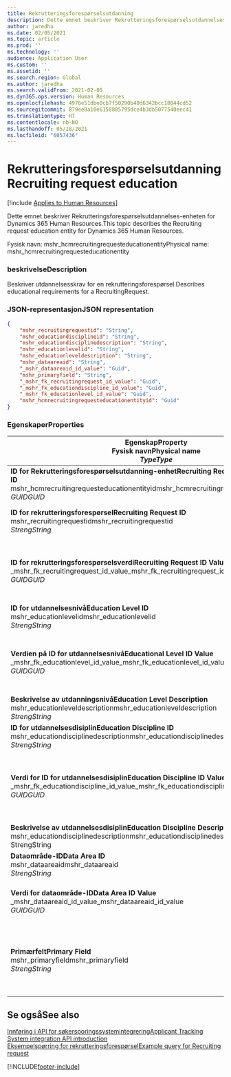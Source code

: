 ```yaml
---
title: Rekrutteringsforespørselsutdanning
description: Dette emnet beskriver Rekrutteringsforespørselsutdannelses-enheten for Dynamics 365 Human Resources.
author: jaredha
ms.date: 02/05/2021
ms.topic: article
ms.prod: ''
ms.technology: ''
audience: Application User
ms.custom: ''
ms.assetid: ''
ms.search.region: Global
ms.author: jaredha
ms.search.validFrom: 2021-02-05
ms.dyn365.ops.version: Human Resources
ms.openlocfilehash: 4976e51dbe0cb7f50290b40d6342bcc18044cd52
ms.sourcegitcommit: 879ee8a10e6158885795dce4b3db5077540eec41
ms.translationtype: HT
ms.contentlocale: nb-NO
ms.lasthandoff: 05/18/2021
ms.locfileid: "6057436"
---
```

# <a name="recruiting-request-education"></a><span data-ttu-id="29a47-103">Rekrutteringsforespørselsutdanning</span><span class="sxs-lookup"><span data-stu-id="29a47-103">Recruiting request education</span></span>

[!include [Applies to Human Resources](../includes/applies-to-hr.md)]

<span data-ttu-id="29a47-104">Dette emnet beskriver Rekrutteringsforespørselsutdannelses-enheten for Dynamics 365 Human Resources.</span><span class="sxs-lookup"><span data-stu-id="29a47-104">This topic describes the Recruiting request education entity for Dynamics 365 Human Resources.</span></span>

<span data-ttu-id="29a47-105">Fysisk navn: mshr_hcmrecruitingrequesteducationentity</span><span class="sxs-lookup"><span data-stu-id="29a47-105">Physical name: mshr_hcmrecruitingrequesteducationentity</span></span>

### <a name="description"></a><span data-ttu-id="29a47-106">beskrivelse</span><span class="sxs-lookup"><span data-stu-id="29a47-106">Description</span></span>

<span data-ttu-id="29a47-107">Beskriver utdannelsesskrav for en rekrutteringsforespørsel.</span><span class="sxs-lookup"><span data-stu-id="29a47-107">Describes educational requirements for a RecruitingRequest.</span></span>

### <a name="json-representation"></a><span data-ttu-id="29a47-108">JSON-representasjon</span><span class="sxs-lookup"><span data-stu-id="29a47-108">JSON representation</span></span>

```json
{
    "mshr_recruitingrequestid": "String",
    "mshr_educationdisciplineid": "String",
    "mshr_educationdisciplinedescription": "String",
    "mshr_educationlevelid": "String",
    "mshr_educationleveldescription": "String",
    "mshr_dataareaid": "String",
    "_mshr_dataareaid_id_value": "Guid",
    "mshr_primaryfield": "String",
    "_mshr_fk_recruitingrequest_id_value": "Guid",
    "_mshr_fk_educationdiscipline_id_value": "Guid",
    "_mshr_fk_educationlevel_id_value": "Guid",
    "mshr_hcmrecruitingrequesteducationentityid": "Guid"
}
```

### <a name="properties"></a><span data-ttu-id="29a47-109">Egenskaper</span><span class="sxs-lookup"><span data-stu-id="29a47-109">Properties</span></span>

| <span data-ttu-id="29a47-110">Egenskap</span><span class="sxs-lookup"><span data-stu-id="29a47-110">Property</span></span><br><span data-ttu-id="29a47-111">**Fysisk navn**</span><span class="sxs-lookup"><span data-stu-id="29a47-111">**Physical name**</span></span><br><span data-ttu-id="29a47-112">**_Type_**</span><span class="sxs-lookup"><span data-stu-id="29a47-112">**_Type_**</span></span> | <span data-ttu-id="29a47-113">Bruk</span><span class="sxs-lookup"><span data-stu-id="29a47-113">Use</span></span> | <span data-ttu-id="29a47-114">beskrivelse</span><span class="sxs-lookup"><span data-stu-id="29a47-114">Description</span></span> |
| --- | --- | --- |
| <span data-ttu-id="29a47-115">**ID for Rekrutteringsforespørselsutdanning-enhet**</span><span class="sxs-lookup"><span data-stu-id="29a47-115">**Recruiting Request Education Entity ID**</span></span><br><span data-ttu-id="29a47-116">mshr_hcmrecruitingrequesteducationentityid</span><span class="sxs-lookup"><span data-stu-id="29a47-116">mshr_hcmrecruitingrequesteducationentityid</span></span><br><span data-ttu-id="29a47-117">*GUID*</span><span class="sxs-lookup"><span data-stu-id="29a47-117">*GUID*</span></span> | <span data-ttu-id="29a47-118">Skrivebeskyttet</span><span class="sxs-lookup"><span data-stu-id="29a47-118">Read-only</span></span><br><span data-ttu-id="29a47-119">Obligatorisk</span><span class="sxs-lookup"><span data-stu-id="29a47-119">Required</span></span> | <span data-ttu-id="29a47-120">Systemgenerert unik ID for posten rekrutteringsforespørselsutdannelse.</span><span class="sxs-lookup"><span data-stu-id="29a47-120">System-generated unique identifier for the Recruiting Request Education record.</span></span> |
| <span data-ttu-id="29a47-121">**ID for rekrutteringsforespørsel**</span><span class="sxs-lookup"><span data-stu-id="29a47-121">**Recruiting Request ID**</span></span><br><span data-ttu-id="29a47-122">mshr_recruitingrequestid</span><span class="sxs-lookup"><span data-stu-id="29a47-122">mshr_recruitingrequestid</span></span><br><span data-ttu-id="29a47-123">*Streng*</span><span class="sxs-lookup"><span data-stu-id="29a47-123">*String*</span></span> | <span data-ttu-id="29a47-124">Skriv én gang</span><span class="sxs-lookup"><span data-stu-id="29a47-124">Write-once</span></span><br><span data-ttu-id="29a47-125">Obligatorisk</span><span class="sxs-lookup"><span data-stu-id="29a47-125">Required</span></span> | <span data-ttu-id="29a47-126">Den brukerlesbare unike identifikatoren for den relaterte rekrutteringsforespørselen.</span><span class="sxs-lookup"><span data-stu-id="29a47-126">The user-readable unique identifier of the related recruiting request.</span></span> |
| <span data-ttu-id="29a47-127">**ID for rekrutteringsforespørselsverdi**</span><span class="sxs-lookup"><span data-stu-id="29a47-127">**Recruiting Request ID Value**</span></span><br><span data-ttu-id="29a47-128">_mshr_fk_recruitingrequest_id_value</span><span class="sxs-lookup"><span data-stu-id="29a47-128">_mshr_fk_recruitingrequest_id_value</span></span><br><span data-ttu-id="29a47-129">*GUID*</span><span class="sxs-lookup"><span data-stu-id="29a47-129">*GUID*</span></span> | <span data-ttu-id="29a47-130">Skrivebeskyttet</span><span class="sxs-lookup"><span data-stu-id="29a47-130">Read-only</span></span><br><span data-ttu-id="29a47-131">Obligatorisk</span><span class="sxs-lookup"><span data-stu-id="29a47-131">Required</span></span><br><span data-ttu-id="29a47-132">Sekundærnøkkel: mshr_hcmrecruitingrequestentityid i mshr_hcmrecruitingrequestentity</span><span class="sxs-lookup"><span data-stu-id="29a47-132">Foreign key: mshr_hcmrecruitingrequestentityid of mshr_hcmrecruitingrequestentity</span></span> | <span data-ttu-id="29a47-133">Systemgenerert unik ID for den relaterte rekrutteringsforespørselen.</span><span class="sxs-lookup"><span data-stu-id="29a47-133">System-generated unique identifier of the related recruiting request.</span></span> |
| <span data-ttu-id="29a47-134">**ID for utdannelsesnivå**</span><span class="sxs-lookup"><span data-stu-id="29a47-134">**Education Level ID**</span></span><br><span data-ttu-id="29a47-135">mshr_educationlevelid</span><span class="sxs-lookup"><span data-stu-id="29a47-135">mshr_educationlevelid</span></span><br><span data-ttu-id="29a47-136">*Streng*</span><span class="sxs-lookup"><span data-stu-id="29a47-136">*String*</span></span> | <span data-ttu-id="29a47-137">Skriv én gang</span><span class="sxs-lookup"><span data-stu-id="29a47-137">Write-once</span></span><br><span data-ttu-id="29a47-138">Obligatorisk</span><span class="sxs-lookup"><span data-stu-id="29a47-138">Required</span></span> | <span data-ttu-id="29a47-139">Nivået for den påkrevde utdannelsen.</span><span class="sxs-lookup"><span data-stu-id="29a47-139">The level of education required.</span></span> |
| <span data-ttu-id="29a47-140">**Verdien på ID for utdannelsesnivå**</span><span class="sxs-lookup"><span data-stu-id="29a47-140">**Educational Level ID Value**</span></span><br><span data-ttu-id="29a47-141">_mshr_fk_educationlevel_id_value</span><span class="sxs-lookup"><span data-stu-id="29a47-141">_mshr_fk_educationlevel_id_value</span></span><br><span data-ttu-id="29a47-142">*GUID*</span><span class="sxs-lookup"><span data-stu-id="29a47-142">*GUID*</span></span> | <span data-ttu-id="29a47-143">Skrivebeskyttet</span><span class="sxs-lookup"><span data-stu-id="29a47-143">Read-only</span></span><br><span data-ttu-id="29a47-144">Obligatorisk</span><span class="sxs-lookup"><span data-stu-id="29a47-144">Required</span></span><br><span data-ttu-id="29a47-145">Sekundærnøkkel: mshr_hcmeducationlevelentityid i mshr_hcmeducationlevelentity</span><span class="sxs-lookup"><span data-stu-id="29a47-145">Foreign key: mshr_hcmeducationlevelentityid of mshr_hcmeducationlevelentity</span></span> | <span data-ttu-id="29a47-146">Systemgenerert unik identifikator for nivået for den påkrevde utdannelsen.</span><span class="sxs-lookup"><span data-stu-id="29a47-146">System-generated unique identifier of the level of education required.</span></span> |
| <span data-ttu-id="29a47-147">**Beskrivelse av utdanningsnivå**</span><span class="sxs-lookup"><span data-stu-id="29a47-147">**Education Level Description**</span></span><br><span data-ttu-id="29a47-148">mshr_educationleveldescription</span><span class="sxs-lookup"><span data-stu-id="29a47-148">mshr_educationleveldescription</span></span><br><span data-ttu-id="29a47-149">*Streng*</span><span class="sxs-lookup"><span data-stu-id="29a47-149">*String*</span></span> | <span data-ttu-id="29a47-150">Skrivebeskyttet</span><span class="sxs-lookup"><span data-stu-id="29a47-150">Read-only</span></span><br><span data-ttu-id="29a47-151">Obligatorisk</span><span class="sxs-lookup"><span data-stu-id="29a47-151">Required</span></span> | <span data-ttu-id="29a47-152">Beskrivelsen av nivået som kreves for ferdigheten.</span><span class="sxs-lookup"><span data-stu-id="29a47-152">The description of the level required for the skill.</span></span> |
| <span data-ttu-id="29a47-153">**ID for utdannelsesdisiplin**</span><span class="sxs-lookup"><span data-stu-id="29a47-153">**Education Discipline ID**</span></span><br><span data-ttu-id="29a47-154">mshr_educationdisciplinedescription</span><span class="sxs-lookup"><span data-stu-id="29a47-154">mshr_educationdisciplinedescription</span></span><br><span data-ttu-id="29a47-155">*Streng*</span><span class="sxs-lookup"><span data-stu-id="29a47-155">*String*</span></span> | <span data-ttu-id="29a47-156">Skriv én gang</span><span class="sxs-lookup"><span data-stu-id="29a47-156">Write-once</span></span><br><span data-ttu-id="29a47-157">Obligatorisk</span><span class="sxs-lookup"><span data-stu-id="29a47-157">Required</span></span> | <span data-ttu-id="29a47-158">Området for utdannelsesdisiplinen.</span><span class="sxs-lookup"><span data-stu-id="29a47-158">The area of educational discipline.</span></span> |
| <span data-ttu-id="29a47-159">**Verdi for ID for utdannelsesdisiplin**</span><span class="sxs-lookup"><span data-stu-id="29a47-159">**Education Discipline ID Value**</span></span><br><span data-ttu-id="29a47-160">_mshr_fk_educationdiscipline_id_value</span><span class="sxs-lookup"><span data-stu-id="29a47-160">_mshr_fk_educationdiscipline_id_value</span></span><br><span data-ttu-id="29a47-161">*GUID*</span><span class="sxs-lookup"><span data-stu-id="29a47-161">*GUID*</span></span> | <span data-ttu-id="29a47-162">Skrivebeskyttet</span><span class="sxs-lookup"><span data-stu-id="29a47-162">Read-only</span></span><br><span data-ttu-id="29a47-163">Obligatorisk</span><span class="sxs-lookup"><span data-stu-id="29a47-163">Required</span></span><br><span data-ttu-id="29a47-164">Sekundærnøkkel: mshr_hcmeducationdisciplineentityid i mshr_hcmeducationdisciplineentity-enhet</span><span class="sxs-lookup"><span data-stu-id="29a47-164">Foreign key: mshr_hcmeducationdisciplineentityid of mshr_hcmeducationdisciplineentity</span></span> | <span data-ttu-id="29a47-165">Systemgenerert unik identifikator for området for utdannelsesdisiplinen.</span><span class="sxs-lookup"><span data-stu-id="29a47-165">System-generated unique identifier of the area of educational discipline.</span></span> |
| <span data-ttu-id="29a47-166">**Beskrivelse av utdannelsesdisiplin**</span><span class="sxs-lookup"><span data-stu-id="29a47-166">**Education Discipline Description**</span></span><br><span data-ttu-id="29a47-167">mshr_educationdisciplinedescription</span><span class="sxs-lookup"><span data-stu-id="29a47-167">mshr_educationdisciplinedescription</span></span><br><span data-ttu-id="29a47-168">Streng</span><span class="sxs-lookup"><span data-stu-id="29a47-168">String</span></span> | <span data-ttu-id="29a47-169">Skrivebeskyttet</span><span class="sxs-lookup"><span data-stu-id="29a47-169">Read-only</span></span><br><span data-ttu-id="29a47-170">Obligatorisk</span><span class="sxs-lookup"><span data-stu-id="29a47-170">Required</span></span> | <span data-ttu-id="29a47-171">Beskrivelsen av området for utdannelsesdisiplinen.</span><span class="sxs-lookup"><span data-stu-id="29a47-171">The description of the area of educational discipline.</span></span> |
| <span data-ttu-id="29a47-172">**Dataområde-ID**</span><span class="sxs-lookup"><span data-stu-id="29a47-172">**Data Area ID**</span></span><br><span data-ttu-id="29a47-173">mshr_dataareaid</span><span class="sxs-lookup"><span data-stu-id="29a47-173">mshr_dataareaid</span></span><br><span data-ttu-id="29a47-174">*Streng*</span><span class="sxs-lookup"><span data-stu-id="29a47-174">*String*</span></span> | <span data-ttu-id="29a47-175">Lese/skrive</span><span class="sxs-lookup"><span data-stu-id="29a47-175">Read/write</span></span><br><span data-ttu-id="29a47-176">Valgfri</span><span class="sxs-lookup"><span data-stu-id="29a47-176">Optional</span></span> | <span data-ttu-id="29a47-177">Angir den juridiske enheten (firmaet).</span><span class="sxs-lookup"><span data-stu-id="29a47-177">Specifies the legal entity (company).</span></span>|
| <span data-ttu-id="29a47-178">**Verdi for dataområde-ID**</span><span class="sxs-lookup"><span data-stu-id="29a47-178">**Data Area ID Value**</span></span><br><span data-ttu-id="29a47-179">_mshr_dataareaid_id_value</span><span class="sxs-lookup"><span data-stu-id="29a47-179">_mshr_dataareaid_id_value</span></span><br><span data-ttu-id="29a47-180">*GUID*</span><span class="sxs-lookup"><span data-stu-id="29a47-180">*GUID*</span></span> | <span data-ttu-id="29a47-181">Skrivebeskyttet</span><span class="sxs-lookup"><span data-stu-id="29a47-181">Read-only</span></span><br><span data-ttu-id="29a47-182">Valgfri</span><span class="sxs-lookup"><span data-stu-id="29a47-182">Optional</span></span><br><span data-ttu-id="29a47-183">Sekundærnøkkel: cdm_companyid i cdm_company-enhet</span><span class="sxs-lookup"><span data-stu-id="29a47-183">Foreign key: cdm_companyid of cdm_company entity</span></span> | <span data-ttu-id="29a47-184">Systemgenerert GUID-verdi som identifiserer den juridiske enheten (firmaet).</span><span class="sxs-lookup"><span data-stu-id="29a47-184">System-generated GUID value identifying the legal entity (company).</span></span> |
| <span data-ttu-id="29a47-185">**Primærfelt**</span><span class="sxs-lookup"><span data-stu-id="29a47-185">**Primary Field**</span></span><br><span data-ttu-id="29a47-186">mshr_primaryfield</span><span class="sxs-lookup"><span data-stu-id="29a47-186">mshr_primaryfield</span></span><br><span data-ttu-id="29a47-187">*Streng*</span><span class="sxs-lookup"><span data-stu-id="29a47-187">*String*</span></span> | <span data-ttu-id="29a47-188">Skrivebeskyttet</span><span class="sxs-lookup"><span data-stu-id="29a47-188">Read-only</span></span><br><span data-ttu-id="29a47-189">Obligatorisk</span><span class="sxs-lookup"><span data-stu-id="29a47-189">Required</span></span> | <span data-ttu-id="29a47-190">Sammenslåing av rekrutteringsforespørselsverdi, ID for utdannelsesnivå og ID for utdannelsesdisiplin som en annen metode for å identifisere posten entydig.</span><span class="sxs-lookup"><span data-stu-id="29a47-190">Concatenation of Recruiting Request value, Education Level ID, and Education Discipline ID as another method to uniquely identify the record.</span></span> |

## <a name="see-also"></a><span data-ttu-id="29a47-191">Se også</span><span class="sxs-lookup"><span data-stu-id="29a47-191">See also</span></span>

[<span data-ttu-id="29a47-192">Innføring i API for søkersporingssystemintegrering</span><span class="sxs-lookup"><span data-stu-id="29a47-192">Applicant Tracking System integration API introduction</span></span>](hr-admin-integration-ats-api-introduction.md)<br>
[<span data-ttu-id="29a47-193">Eksempelspørring for rekrutteringsforespørsel</span><span class="sxs-lookup"><span data-stu-id="29a47-193">Example query for Recruiting request</span></span>](hr-admin-integration-ats-api-recruiting-request-example-query.md)



[!INCLUDE[footer-include](../includes/footer-banner.md)]